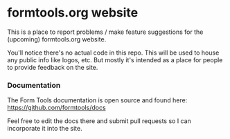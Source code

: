 # formtools.org website 

This is a place to report problems / make feature suggestions for the (upcoming) formtools.org website.

You'll notice there's no actual code in this repo. This will be used to house any public info like logos, etc. But mostly it's intended as a place for people to provide feedback on the site. 

### Documentation

The Form Tools documentation is open source and found here: https://github.com/formtools/docs

Feel free to edit the docs there and submit pull requests so I can incorporate it into the site.

